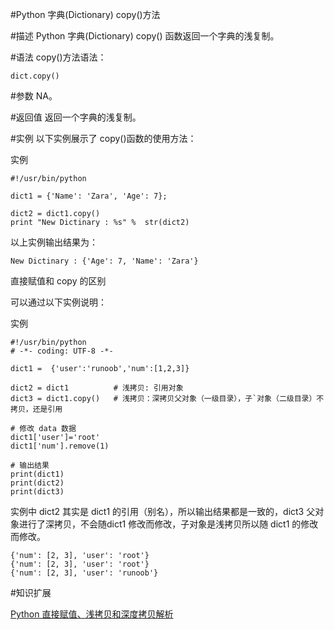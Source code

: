 #Python 字典(Dictionary) copy()方法

#描述
Python 字典(Dictionary) copy() 函数返回一个字典的浅复制。

#语法
copy()方法语法：

```
dict.copy()
```

#参数
NA。


#返回值
返回一个字典的浅复制。

#实例
以下实例展示了 copy()函数的使用方法：

实例

```
#!/usr/bin/python
 
dict1 = {'Name': 'Zara', 'Age': 7};
 
dict2 = dict1.copy()
print "New Dictinary : %s" %  str(dict2)
```

以上实例输出结果为：

```
New Dictinary : {'Age': 7, 'Name': 'Zara'}
```

直接赋值和 copy 的区别

可以通过以下实例说明：

实例

```
#!/usr/bin/python
# -*- coding: UTF-8 -*-
 
dict1 =  {'user':'runoob','num':[1,2,3]}
 
dict2 = dict1          # 浅拷贝: 引用对象
dict3 = dict1.copy()   # 浅拷贝：深拷贝父对象（一级目录），子`对象（二级目录）不拷贝，还是引用
 
# 修改 data 数据
dict1['user']='root'
dict1['num'].remove(1)
 
# 输出结果
print(dict1)
print(dict2)
print(dict3)
```

实例中 dict2 其实是 dict1 的引用（别名），所以输出结果都是一致的，dict3 父对象进行了深拷贝，不会随dict1 修改而修改，子对象是浅拷贝所以随 dict1 的修改而修改。

```
{'num': [2, 3], 'user': 'root'}
{'num': [2, 3], 'user': 'root'}
{'num': [2, 3], 'user': 'runoob'}
```

#知识扩展

[Python 直接赋值、浅拷贝和深度拷贝解析](http://www.runoob.com/w3cnote/python-understanding-dict-copy-shallow-or-deep.html)
